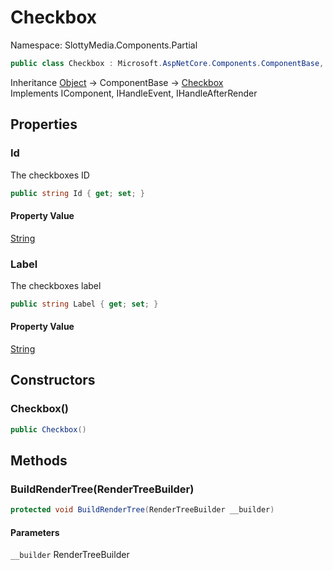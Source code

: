 # Checkbox

Namespace: SlottyMedia.Components.Partial

```csharp
public class Checkbox : Microsoft.AspNetCore.Components.ComponentBase, Microsoft.AspNetCore.Components.IComponent, Microsoft.AspNetCore.Components.IHandleEvent, Microsoft.AspNetCore.Components.IHandleAfterRender
```

Inheritance [Object](https://docs.microsoft.com/en-us/dotnet/api/system.object) → ComponentBase → [Checkbox](./slottymedia.components.partial.checkbox.md)<br>
Implements IComponent, IHandleEvent, IHandleAfterRender

## Properties

### **Id**

The checkboxes ID

```csharp
public string Id { get; set; }
```

#### Property Value

[String](https://docs.microsoft.com/en-us/dotnet/api/system.string)<br>

### **Label**

The checkboxes label

```csharp
public string Label { get; set; }
```

#### Property Value

[String](https://docs.microsoft.com/en-us/dotnet/api/system.string)<br>

## Constructors

### **Checkbox()**

```csharp
public Checkbox()
```

## Methods

### **BuildRenderTree(RenderTreeBuilder)**

```csharp
protected void BuildRenderTree(RenderTreeBuilder __builder)
```

#### Parameters

`__builder` RenderTreeBuilder<br>
